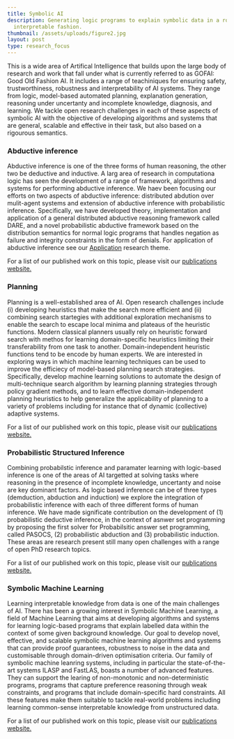 ```yaml
---
title: Symbolic AI
description: Generating logic programs to explain symbolic data in a robust and
  interpretable fashion.
thumbnail: /assets/uploads/figure2.jpg
layout: post
type: research_focus
---
```

This is a wide area of Artifical Intelligence that builds upon the large body of research and work that fall under what is currently referred to as GOFAI: Good Old Fashion AI. It includes a range of teachiniques for ensuring safety, trustworthiness, robustness and interpretability of AI systems. They range from logic, model-based automated planning, explanation generation, reasoning under uncertanty and incomplete knowledge, diagnosis, and learning. We tackle open research challenges in each of these aspects of symbolic AI with the objective of developing algorithms and systems that are general, scalable and effective in their task, but also based on a rigourous semantics. 

### Abductive inference

Abductive inference is one of the three forms of human reasoning, the other two be deductive and inductive. A larg area of research in computationa logic has seen the development of a range of framework, algorithms and systems for performing abductive inference. We haev been focusing our efforts on two aspects of abductive inference: distributed abdution over mulit-agent systems and extension of abductive inference with probabilistic inference. Specifically, we have developed theory, implementation and application of a general distributed abductive reasoning framework called DARE, and a novel probabilistic abductive framework based on the distribution semantics for normal logic programs that handles negation as failure and integrity constraints in the form of denials. For application of abductive inference see our [Application](https://spike.doc.ic.ac.uk/admin/#/collections/research_focus/entries/2022-03-23-explainable) research theme. 

For a list of our published work on this topic, please visit our [publications website.](https://spike.doc.ic.ac.uk/publications/)

### Planning

Planning is a well-established area of AI. Open research challenges include (i) developing heuristics that make the search more efficient and (ii) combining search startegies with additional exploration mechanisms to enable the search to escape local minima and plateaus of the heuristic functions. Modern classical planners usually rely on heuristic forward search with methos for learning domain-specific heuristics limiting their transferability from one task to another. Domain-independent heuristic functions tend to be encode by human experts. We are interested in exploring ways in which machine learning techniques can be used to improve the efficiecy of model-based planning search strategies. Specifically, develop machine learning solutions to automate the design of multi-technique search algorithm by learning planning strategies through policy gradient methods, and to learn effective domain-independent planning heuristics to help generalize the applicability of planning to a variety of problems including for instance that of dynamic (collective) adaptive systems. 

For a list of our published work on this topic, please visit our [publications website.](https://spike.doc.ic.ac.uk/publications/)

### Probabilistic Structured Inference

Combining probabilstic inference and paramater learning with logic-based inference is one of the areas of AI targetted at solving tasks where reasoning in the presence of incomplete knowledge, uncertanty and noise are key dominant factors. As logic based inference can be of three types (demduction, abduction and induction) we explore the integration of probabilistic inference with each of three different forms of human inference. We have made significate contribution on the development of (1) probabilistic deductive inference, in the context of asnwer set programming by proposing the first solver for Probabilsitic answer set programming, called PASOCS, (2) probabilistic abduction and (3) probabilistic induction. These areas are research present still many open challenges with a range of open PhD research topics. 

For a list of our published work  on this topic, please visit our [publications website.](https://spike.doc.ic.ac.uk/publications/)

### Symbolic Machine Learning

Learning interpretable knowledge from data is one of the main challenges of AI. There has been a growing interest in Symbolic Machine Learning, a field of Machine Learning that aims at developing algorithms and systems for learning logic-based programs that explain labelled data within the context of some given background knowledge. Our goal to develop novel, effective, and scalable symbolic machine learning algorithms and systems that can provide proof guarantees, robustness to noise in the data and customisable through domain-driven optimisation criteria. Our family of symbolic machine leanring systems, including in particular the state-of-the-art systems ILASP and FastLAS, boasts a number of advanced features. They can support the learing of non-monotonic and non-deterministic programs, programs that capture preference reasoning through weak constraints, and programs that include domain-specific hard constraints. All these features make them suitable to tackle real-world problems including learning common-sense interpretable knowledge from unstructured data.

For a list of our published work on this topic, please visit our [publications website.](https://spike.doc.ic.ac.uk/publications/)